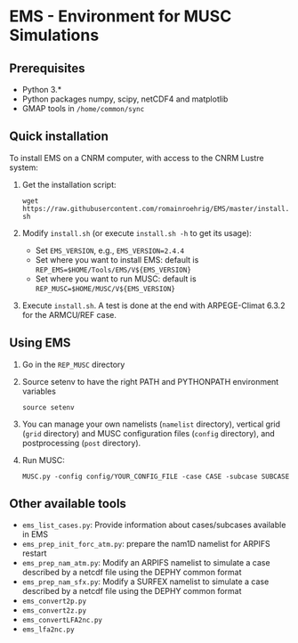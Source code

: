 # EMS - Environment for MUSC Simulations

## Prerequisites

* Python 3.\*
* Python packages numpy, scipy, netCDF4 and matplotlib
* GMAP tools in `/home/common/sync`

## Quick installation
To install EMS on a CNRM computer, with access to the CNRM Lustre system:
1. Get the installation script: 

   `wget https://raw.githubusercontent.com/romainroehrig/EMS/master/install.sh`

2. Modify `install.sh` (or execute `install.sh -h` to get its usage):

   * Set `EMS_VERSION`, e.g., `EMS_VERSION=2.4.4`
   * Set where you want to install EMS: default is `REP_EMS=$HOME/Tools/EMS/V${EMS_VERSION}`
   * Set where you want to run MUSC: default is `REP_MUSC=$HOME/MUSC/V${EMS_VERSION}`

3. Execute `install.sh`. A test is done at the end with ARPEGE-Climat 6.3.2 for the ARMCU/REF case.

## Using EMS
1. Go in the `REP_MUSC` directory
2. Source setenv to have the right PATH and PYTHONPATH environment variables

   `source setenv`

3. You can manage your own namelists (`namelist` directory), vertical grid (`grid` directory) and MUSC configuration files (`config` directory), and postprocessing (`post` directory).

4. Run MUSC:

   `MUSC.py -config config/YOUR_CONFIG_FILE -case CASE -subcase SUBCASE`

## Other available tools

* `ems_list_cases.py`: Provide information about cases/subcases available in EMS
* `ems_prep_init_forc_atm.py`: prepare the nam1D namelist for ARPIFS restart
* `ems_prep_nam_atm.py`: Modify an ARPIFS namelist to simulate a case described by a netcdf file using the DEPHY common format
* `ems_prep_nam_sfx.py`: Modify a SURFEX namelist to simulate a case described by a netcdf file using the DEPHY common format
* `ems_convert2p.py`
* `ems_convert2z.py`
* `ems_convertLFA2nc.py`
* `ems_lfa2nc.py`
